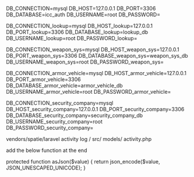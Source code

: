 DB_CONNECTION=mysql
DB_HOST=127.0.0.1
DB_PORT=3306
DB_DATABASE=icc_auth
DB_USERNAME=root
DB_PASSWORD=

DB_CONNECTION_lookup=mysql
DB_HOST_lookup=127.0.0.1
DB_PORT_lookup=3306
DB_DATABASE_lookup=lookup_db
DB_USERNAME_lookup=root
DB_PASSWORD_lookup=

DB_CONNECTION_weapon_sys=mysql
DB_HOST_weapon_sys=127.0.0.1
DB_PORT_weapon_sys=3306
DB_DATABASE_weapon_sys=weapon_sys_db
DB_USERNAME_weapon_sys=root
DB_PASSWORD_weapon_sys=

DB_CONNECTION_armor_vehicle=mysql
DB_HOST_armor_vehicle=127.0.0.1
DB_PORT_armor_vehicle=3306
DB_DATABASE_armor_vehicle=armor_vehicle_db
DB_USERNAME_armor_vehicle=root
DB_PASSWORD_armor_vehicle=

DB_CONNECTION_security_company=mysql
DB_HOST_security_company=127.0.0.1
DB_PORT_security_company=3306
DB_DATABASE_security_company=security_company_db
DB_USERNAME_security_company=root
DB_PASSWORD_security_company=

vendors/spatie/laravel activity log / src/ models/ activity.php

add the below function at the end

protected function asJson($value)
    {
        return json_encode($value, JSON_UNESCAPED_UNICODE);
}
